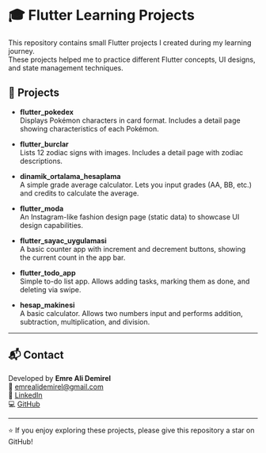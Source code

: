 # 🎓 Flutter Learning Projects

This repository contains small Flutter projects I created during my learning journey.  
These projects helped me to practice different Flutter concepts, UI designs, and state management techniques.

## 📌 Projects

- **flutter_pokedex**  
  Displays Pokémon characters in card format. Includes a detail page showing characteristics of each Pokémon.

- **flutter_burclar**  
  Lists 12 zodiac signs with images. Includes a detail page with zodiac descriptions.

- **dinamik_ortalama_hesaplama**  
  A simple grade average calculator. Lets you input grades (AA, BB, etc.) and credits to calculate the average.

- **flutter_moda**  
  An Instagram-like fashion design page (static data) to showcase UI design capabilities.

- **flutter_sayac_uygulamasi**  
  A basic counter app with increment and decrement buttons, showing the current count in the app bar.

- **flutter_todo_app**  
  Simple to-do list app. Allows adding tasks, marking them as done, and deleting via swipe.

- **hesap_makinesi**  
  A basic calculator. Allows two numbers input and performs addition, subtraction, multiplication, and division.

---

## 📬 Contact

Developed by **Emre Ali Demirel**  
📧 emrealidemirel@gmail.com  
💼 [LinkedIn](https://www.linkedin.com/in/emrealidemirel)  
💻 [GitHub](https://github.com/emrealidemirel)

---

⭐️ If you enjoy exploring these projects, please give this repository a star on GitHub!